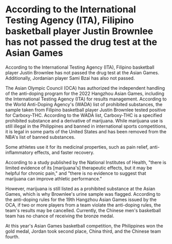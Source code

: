 #  According to the International Testing Agency (ITA), Filipino basketball player Justin Brownlee has not passed the drug test at the Asian Games 
  According to the International Testing Agency (ITA), Filipino basketball player Justin Brownlee has not passed the drug test at the Asian Games. Additionally, Jordanian player Sami Bzai has also not passed.

 The Asian Olympic Council (OCA) has authorized the independent handling of the anti-doping program for the 2022 Hangzhou Asian Games, including the International Testing Agency (ITA) for results management. According to the World Anti-Doping Agency's (WADA) list of prohibited substances, the sample taken from Filipino basketball player Justin Brownlee tested positive for Carboxy-THC. According to the WADA list, Carboxy-THC is a specified prohibited substance and a derivative of marijuana. While marijuana use is still illegal in the Philippines and banned in international sports competitions, it is legal in some parts of the United States and has been removed from the NBA's list of banned substances.

 Some athletes use it for its medicinal properties, such as pain relief, anti-inflammatory effects, and faster recovery.

 According to a study published by the National Institutes of Health, "there is limited evidence of its [marijuana's] therapeutic effects, but it may be helpful for chronic pain," and "there is no evidence to suggest that marijuana can improve athletic performance."

 However, marijuana is still listed as a prohibited substance at the Asian Games, which is why Brownlee's urine sample was flagged. According to the anti-doping rules for the 19th Hangzhou Asian Games issued by the OCA, if two or more players from a team violate the anti-doping rules, the team's results may be cancelled. Currently, the Chinese men's basketball team has no chance of receiving the bronze medal.

 At this year's Asian Games basketball competition, the Philippines won the gold medal, Jordan took second place, China third, and the Chinese team fourth.